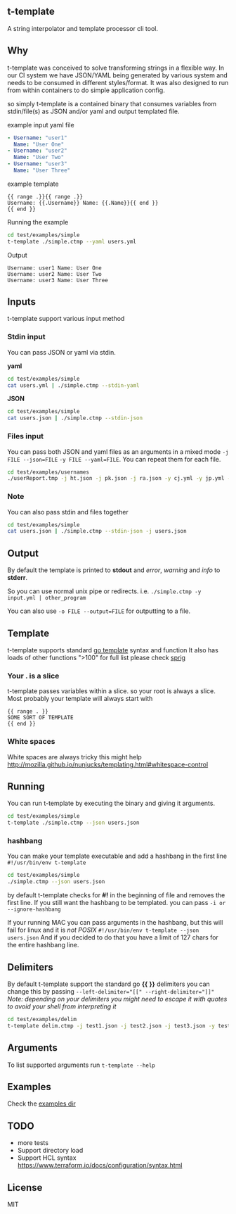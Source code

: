 ## t-template

A string interpolator and template processor cli tool.

## Why

t-template was conceived to solve transforming strings in a flexible way. In our CI system we have JSON/YAML being generated by various system and needs to be consumed in different styles/format.
It was also designed to run from within containers to do simple application config.

so simply t-template is a contained binary that consumes variables from stdin/file(s) as JSON and/or yaml and output templated file.

example input yaml file
```yaml
- Username: "user1"
  Name: "User One"
- Username: "user2"
  Name: "User Two"
- Username: "user3"
  Name: "User Three"
```

example template
```
{{ range .}}{{ range .}}
Username: {{.Username}} Name: {{.Name}}{{ end }}
{{ end }}
```

Running the example
```bash
cd test/examples/simple
t-template ./simple.ctmp --yaml users.yml
```

Output
```
Username: user1 Name: User One
Username: user2 Name: User Two
Username: user3 Name: User Three
```
## Inputs

t-template support various input method

### Stdin input

You can pass JSON or yaml via stdin.

**yaml**
```bash
cd test/examples/simple
cat users.yml | ./simple.ctmp --stdin-yaml
```

**JSON**
```bash
cd test/examples/simple
cat users.json | ./simple.ctmp --stdin-json
```

### Files input

You can pass both JSON and yaml files as an arguments in a mixed mode ```-j FILE --json=FILE```  ```-y FILE --yaml=FILE```. You can repeat them for each file.

```bash
cd test/examples/usernames
./userReport.tmp -j ht.json -j pk.json -j ra.json -y cj.yml -y jp.yml -y yo.yml
```

### Note

You can also pass stdin and files together

```bash
cd test/examples/simple
cat users.json | ./simple.ctmp --stdin-json -j users.json
```

## Output

By default the template is printed to **stdout** and *error*, *warning* and *info* to **stderr**.

So you can use normal unix pipe or redirects. i.e. ```./simple.ctmp -y input.yml | other_program```

You can also use ```-o FILE --output=FILE``` for outputting to a file.

## Template

t-template supports standard [go template](https://golang.org/pkg/text/template) syntax and function
It also has loads of other functions ">100" for full list please check [sprig](https://github.com/Masterminds/sprig)

### Your . is a slice

t-template passes variables within a slice. so your root is always a slice. Most probably your template will always start with

```
{{ range . }}
SOME SORT OF TEMPLATE
{{ end }}
```

### White spaces

White spaces are always tricky this might help http://mozilla.github.io/nunjucks/templating.html#whitespace-control

## Running

You can run t-template by executing the binary and giving it arguments.

```bash
cd test/examples/simple
t-template ./simple.ctmp --json users.json
```
### hashbang

You can make your template executable and add a hashbang in the first line ```#!/usr/bin/env t-template```

```bash
cd test/examples/simple
./simple.ctmp --json users.json
```
by default t-template checks for **#!** in the beginning of file and removes the first line. If you still want the hashbang to be templated.
you can pass ```-i or --ignore-hashbang```

If your running MAC you can pass arguments in the hashbang, but this will fail for linux and it is _not POSIX_ ```#!/usr/bin/env t-template --json users.json```
And if you decided to do that you have a limit of 127 chars for the entire hashbang line.

## Delimiters

By default t-template support the standard go **{{** **}}** delimiters you can change this by passing ```--left-delimiter="[[" --right-delimiter="]]"```
*Note: depending on your delimiters you might need to escape it with quotes to avoid your shell from interpreting it*

```bash
cd test/examples/delim
t-template delim.ctmp -j test1.json -j test2.json -j test3.json -y test4.yml -l "<%" -r "%>"
```

## Arguments

To list supported arguments run ```t-template --help```

## Examples

Check the [examples dir](https://github.com/ahelal/t-template/tree/master/examples)

## TODO

* more tests
* Support directory load
* Support HCL syntax https://www.terraform.io/docs/configuration/syntax.html


## License
MIT
